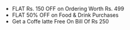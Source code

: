 - FLAT Rs. 150 OFF on Ordering Worth Rs. 499
- FLAT 50% OFF on Food & Drink Purchases
- Get a Coffe latte Free On Bill Of Rs 250
